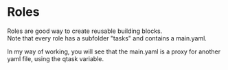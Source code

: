 # Roles

Roles are good way to create reusable building blocks.  
Note that every role has a subfolder "tasks" and contains a main.yaml.  

In my way of working, you will see that the main.yaml is a proxy for another yaml file, using the qtask variable.  
